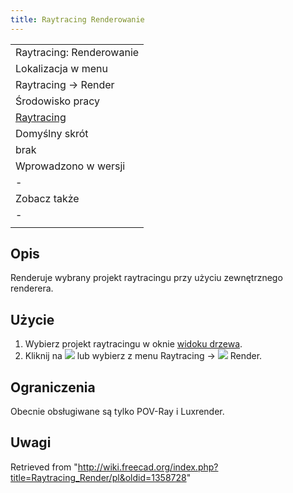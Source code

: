 ```yaml
---
title: Raytracing Renderowanie
---
```

|  |
| --- |
| Raytracing: Renderowanie |
| Lokalizacja w menu |
| Raytracing → Render‏‎ |
| Środowisko pracy |
| [Raytracing](/Raytracing_Workbench/pl "Raytracing Workbench/pl") |
| Domyślny skrót |
| brak |
| Wprowadzono w wersji |
| - |
| Zobacz także |
| - |
|  |

## Opis

Renderuje wybrany projekt raytracingu przy użyciu zewnętrznego renderera.

## Użycie

1. Wybierz projekt raytracingu w oknie [widoku drzewa](/Tree_view/pl "Tree view/pl").
2. Kliknij na ![](/images/Raytracing_Render.svg) lub wybierz z menu  Raytracing → ![](/images/Raytracing_Render.svg) Render.

## Ograniczenia

Obecnie obsługiwane są tylko POV-Ray i Luxrender.

## Uwagi

Retrieved from "<http://wiki.freecad.org/index.php?title=Raytracing_Render/pl&oldid=1358728>"